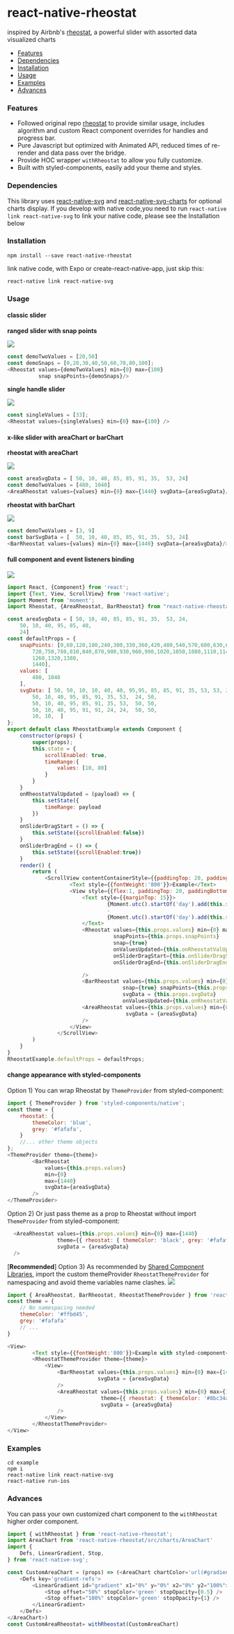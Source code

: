 # react-native-rheostat 

inspired by Airbnb's [rheostat](https://github.com/airbnb/rheostat), a powerful slider with assorted data visualized charts

- [Features](#features)
- [Dependencies](#dependencies)
- [Installation](#installation)
- [Usage](#usage)
- [Examples](#examples)
- [Advances](#advances)

### Features
- Followed original repo [rheostat](https://github.com/airbnb/rheostat) to provide similar usage, 
includes algorithm and custom React component overrides for handles and progress bar.
- Pure Javascript but optimized with Animated API, reduced times of re-render and data pass over the bridge.
- Provide HOC wrapper `withRheostat` to allow you fully customize.
- Built with styled-components, easily add your theme and styles.
### Dependencies

This library uses [react-native-svg](https://github.com/react-native-community/react-native-svg) and [react-native-svg-charts](https://raw.githubusercontent.com/JesperLekland/react-native-svg-charts)
for optional charts display. If you develop with native code,you need to run `react-native link react-native-svg` 
to link your native code, please see the Installation below
### Installation
`npm install --save react-native-rheostat`

link native code, with Expo or create-react-native-app, just skip this:

`react-native link react-native-svg`

### Usage

#### classic slider
**ranged slider with snap points**

![](https://raw.githubusercontent.com/DrChai/react-native-rheostat/master/example/screenshots/twoHandles.gif)

```javascript
const demoTwoValues = [20,50]
const demoSnaps = [0,20,30,40,50,60,70,80,100];
<Rheostat values={demoTwoValues} min={0} max={100} 
          snap snapPoints={demoSnaps}/>

```
**single handle slider**

![](https://raw.githubusercontent.com/DrChai/react-native-rheostat/master/example/screenshots/singleHandle.gif)

```javascript
const singleValues = [33];
<Rheostat values={singleValues} min={0} max={100} />
```
#### x-like slider with areaChart or barChart
**rheostat with areaChart**

![](https://raw.githubusercontent.com/DrChai/react-native-rheostat/master/example/screenshots/areaChartTwoHandles.gif)
```javascript
const areaSvgData = [ 50, 10, 40, 85, 85, 91, 35,  53, 24]
const demoTwoValues = [480, 1040]
<AreaRheostat values={values} min={0} max={1440} svgData={areaSvgData}/>
```
**rheostat with barChart**

![](https://raw.githubusercontent.com/DrChai/react-native-rheostat/master/example/screenshots/barChartTwoHandles.gif)
```javascript
const demoTwoValues = [3, 9]
const barSvgData = [  50, 10, 40, 85, 85, 91, 35,  53, 24]
<BarRheostat values={values} min={0} max={1440} svgData={areaSvgData}/>
```
#### full component and event listeners binding

![](https://raw.githubusercontent.com/DrChai/react-native-rheostat/master/example/screenshots/fullExampleComp.gif)

```javascript
import React, {Component} from 'react';
import {Text, View, ScrollView} from 'react-native';
import Moment from 'moment';
import Rheostat, {AreaRheostat, BarRheostat} from "react-native-rheostat";

const areaSvgData = [ 50, 10, 40, 85, 85, 91, 35,  53, 24,
    50, 10, 40, 95, 85, 40,
    24]
const defaultProps = {
    snapPoints: [0,60,120,180,240,300,330,360,420,480,540,570,600,630,660,690,
        720,750,780,810,840,870,900,930,960,990,1020,1050,1080,1110,1140,1170,1200,
        1260,1320,1380,
        1440],
    values: [
        480, 1040
    ],
    svgData: [ 50, 50, 10, 10, 40, 40, 95,95, 85, 85, 91, 35, 53, 53, 24, 50,
        50, 10, 40, 95, 85, 91, 35, 53,  24, 50,
        50, 10, 40, 95, 85, 91, 35, 53,  50, 50,
        50, 10, 40, 95, 91, 91, 24, 24,  50, 50,
        10, 10,  ]
};
export default class RheostatExample extends Component {
    constructor(props) {
        super(props);
        this.state = {
            scrollEnabled: true,
            timeRange:{
                values: [10, 80]
            }
        }
    }
    onRheostatValUpdated = (payload) => {
        this.setState({
            timeRange: payload
        })
    }
    onSliderDragStart = () => {
        this.setState({scrollEnabled:false})
    }
    onSliderDragEnd = () => {
        this.setState({scrollEnabled:true})
    }
    render() {
        return (
            <ScrollView contentContainerStyle={{paddingTop: 20, paddingHorizontal:15}} scrollEnabled={this.state.scrollEnabled}>
                    <Text style={{fontWeight:'800'}}>Example</Text>
                    <View style={{flex:1, paddingTop: 20, paddingBottom: 80}}>
                        <Text style={{marginTop: 15}}>
                                {Moment.utc().startOf('day').add(this.state.timeRange.values[0], 'minutes').format('hh:mm A')}
                                -
                                {Moment.utc().startOf('day').add(this.state.timeRange.values[1], 'minutes').format('hh:mm A')}
                        </Text>
                        <Rheostat values={this.props.values} min={0} max={1440}
                                  snapPoints={this.props.snapPoints}
                                  snap={true}
                                  onValuesUpdated={this.onRheostatValUpdated}
                                  onSliderDragStart={this.onSliderDragStart}
                                  onSliderDragEnd={this.onSliderDragEnd}

                        />
                        <BarRheostat values={this.props.values} min={0} max={1440}
                                     snap={true} snapPoints={this.props.snapPoints}
                                     svgData = {this.props.svgData}
                                     onValuesUpdated={this.onRheostatValUpdated}/>
                        <AreaRheostat values={this.props.values} min={0} max={1440}
                                      svgData = {areaSvgData}
                        />
                    </View>
                </ScrollView>
        )
    }
}
RheostatExample.defaultProps = defaultProps;
```
#### change appearance with styled-components
Option 1) You can wrap Rheostat by `ThemeProvider` from styled-component:
```javascript
import { ThemeProvider } from 'styled-components/native';
const theme = {
    rheostat: {
        themeColor: 'blue',
        grey: '#fafafa',
    }
    //... other theme objects
};
<ThemeProvider theme={theme}>
        <BarRheostat
            values={this.props.values}
            min={0}
            max={1440}
            svgData={areaSvgData}
        />
</ThemeProvider>
```
Option 2) Or just pass theme as a prop to Rheostat without import `ThemeProvider` from styled-component:
```javascript
  <AreaRheostat values={this.props.values} min={0} max={1440}
                theme={{ rheostat: { themeColor: 'black', grey: '#fafafa' } }}
                svgData = {areaSvgData}
  />
```
[**Recommended**] Option 3) As recommended by [Shared Component Libraries](https://github.com/styled-components/styled-components-experimentation/blob/master/component-libraries/shared-component-libraries.md), import the custom themeProvider
`RheostatThemeProvider` for namespacing and avoid theme variables name clashes. 
![](https://raw.githubusercontent.com/DrChai/react-native-rheostat/master/example/screenshots/styledComp.gif)

```javascript
import { AreaRheostat, BarRheostat, RheostatThemeProvider } from 'react-native-rheostat';
const theme = {
    // No namespacing needed
    themeColor: '#ffbd45',
    grey: '#fafafa'
    // ...
}

<View>
        <Text style={{fontWeight:'800'}}>Example with styled-component</Text>
        <RheostatThemeProvider theme={theme}>
            <View>
                <BarRheostat values={this.props.values} min={0} max={1440}
                             svgData = {areaSvgData}
                />
                <AreaRheostat values={this.props.values} min={0} max={1440}
                              theme={{ rheostat: { themeColor: '#8bc34a', grey: '#fafafa' } }}
                              svgData = {areaSvgData}
                />
            </View>
        </RheostatThemeProvider>
</View>
```
### Examples
```
cd example
npm i
react-native link react-native-svg  
react-native run-ios
```

### Advances

You can pass your own customized chart component to the `withRheostat` higher order component.
```javascript
import { withRheostat } from 'react-native-rheostat';
import AreaChart from 'react-native-rheostat/src/charts/AreaChart'
import {
    Defs, LinearGradient, Stop,
} from 'react-native-svg';

const CustomAreaChart = (props) => (<AreaChart chartColor='url(#gradient)' {...props} >
    <Defs key='gredient-refs'>
        <LinearGradient id="gradient" x1="0%" y="0%" x2="0%" y2="100%">
            <Stop offset="50%" stopColor='green' stopOpacity={0.5} />
            <Stop offset="100%" stopColor='green' stopOpacity={1} />
        </LinearGradient>
    </Defs>
</AreaChart>)
const CustomAreaRheostat= withRheostat(CustomAreaChart)
```
